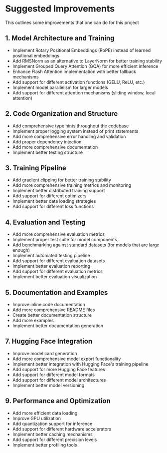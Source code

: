 # Suggested Improvements

This outlines some improvements that one can do for this project

## 1. Model Architecture and Training

- Implement Rotary Positional Embeddings (RoPE) instead of learned positional embeddings
- Add RMSNorm as an alternative to LayerNorm for better training stability
- Implement Grouped Query Attention (GQA) for more efficient inference
- Enhance Flash Attention implementation with better fallback mechanisms
- Add support for different activation functions (GELU, ReLU, etc.)
- Implement model parallelism for larger models
- Add support for different attention mechanisms (sliding window, local attention)

## 2. Code Organization and Structure

- Add comprehensive type hints throughout the codebase
- Implement proper logging system instead of print statements
- Add more comprehensive error handling and validation
- Add proper dependency injection
- Add more comprehensive documentation
- Implement better testing structure

## 3. Training Pipeline

- Add gradient clipping for better training stability
- Add more comprehensive training metrics and monitoring
- Implement better distributed training support
- Add support for different optimizers
- Implement better data loading strategies
- Add support for different loss functions

## 4. Evaluation and Testing

- Add more comprehensive evaluation metrics
- Implement proper test suite for model components
- Add benchmarking against standard datasets (for models that are large enough)
- Implement automated testing pipeline
- Add support for different evaluation datasets
- Implement better evaluation reporting
- Add support for different evaluation metrics
- Implement better evaluation visualization

## 5. Documentation and Examples

- Improve inline code documentation
- Add more comprehensive README files
- Create better documentation structure
- Add more examples
- Implement better documentation generation

## 7. Hugging Face Integration

- Improve model card generation
- Add more comprehensive model export functionality
- Implement better integration with Hugging Face's training pipeline
- Add support for more Hugging Face features
- Add support for different model formats
- Add support for different model architectures
- Implement better model versioning

## 9. Performance and Optimization

- Add more efficient data loading
- Improve GPU utilization
- Add quantization support for inference
- Add support for different hardware accelerators
- Implement better caching mechanisms
- Add support for different precision levels
- Implement better profiling tools

